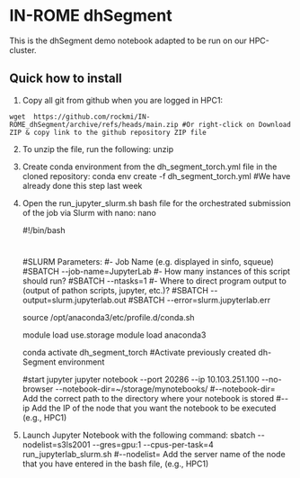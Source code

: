 # IN-ROME dhSegment

This is the dhSegment demo notebook adapted to be run on our HPC-cluster.

## Quick how to install

1. Copy all git from github when you are logged in HPC1:
```
wget  https://github.com/rockmi/IN-ROME_dhSegment/archive/refs/heads/main.zip #Or right-click on Download ZIP & copy link to the github repository ZIP file
```

2. To unzip the file, run the following:
    unzip <path to zip file>

3. Create conda environment from the dh_segment_torch.yml file in the cloned repository:
    conda env create -f dh_segment_torch.yml #We have already done this step last week

4. Open the run_jupyter_slurm.sh bash file for the orchestrated submission of the job via Slurm with nano:
    nano <path to bash file>

    #!/bin/bash
    #
    #SLURM Parameters:
    #- Job Name (e.g. displayed in sinfo, squeue)
    #SBATCH --job-name=JupyterLab
    #- How many instances of this script should run?
    #SBATCH --ntasks=1
    #- Where to direct program output to (output of pathon scripts, jupyter, etc.)?
    #SBATCH --output=slurm.jupyterlab.out
    #SBATCH --error=slurm.jupyterlab.err

    source /opt/anaconda3/etc/profile.d/conda.sh

    module load use.storage
    module load anaconda3

    conda activate dh_segment_torch #Activate previously created dh-Segment environment

    #start jupyter
    jupyter notebook --port 20286 --ip 10.103.251.100 --no-browser --notebook-dir=~/storage/mynotebooks/
    #--notebook-dir= Add the correct path to the directory where your notebook is stored
    #--ip Add the IP of the node that you want the notebook to be executed (e.g., HPC1)

5. Launch Jupyter Notebook with the following command:
    sbatch --nodelist=s3ls2001 --gres=gpu:1 --cpus-per-task=4 run_jupyterlab_slurm.sh
    #--nodelist= Add the server name of the node that you have entered in the bash file, (e.g., HPC1)
